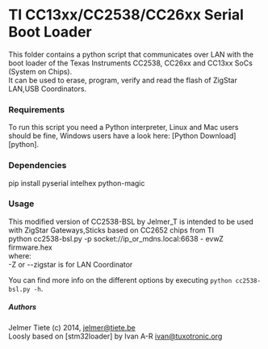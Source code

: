 TI CC13xx/CC2538/CC26xx Serial Boot Loader
==========================================

This folder contains a python script that communicates over LAN with the boot loader of the Texas Instruments CC2538, CC26xx and CC13xx SoCs (System on Chips).<br>
It can be used to erase, program, verify and read the flash of ZigStar LAN,USB Coordinators.

### Requirements

To run this script you need a Python interpreter, Linux and Mac users should be fine, Windows users have a look here: [Python Download][python].

### Dependencies

pip install pyserial intelhex python-magic

### Usage

This modified version of CC2538-BSL by Jelmer_T is intended to be used with ZigStar Gateways,Sticks based on CC2652 chips from TI<br>
python cc2538-bsl.py -p socket://ip_or_mdns.local:6638 - evwZ firmware.hex<br>
where:<br>
-Z or --zigstar is for LAN Coordinator

You can find more info on the different options by executing `python cc2538-bsl.py -h`.

##### Authors
Jelmer Tiete (c) 2014, <jelmer@tiete.be>   
Loosly based on [stm32loader] by Ivan A-R <ivan@tuxotronic.org>
  
